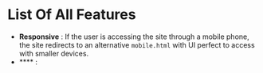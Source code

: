 # List Of All Features
- **Responsive** : If the user is accessing the site through a mobile phone, the site redirects to an alternative `mobile.html` with UI perfect to access with smaller devices.
- **** : 
